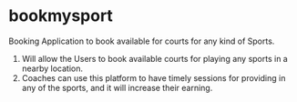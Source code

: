 # bookmysport
Booking Application to book available for courts for any kind of Sports.

1. Will allow the Users to book available courts for playing any sports in a nearby location.
2. Coaches can use this platform to have timely sessions for providing in any of the sports, and it will increase their earning.
